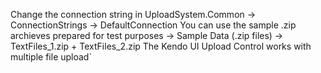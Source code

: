 Change the connection string in UploadSystem.Common -> ConnectionStrings -> DefaultConnection 
You can use the sample .zip archieves prepared for test purposes -> Sample Data (.zip files) -> TextFiles_1.zip + TextFiles_2.zip
The Kendo UI Upload Control works with multiple file upload`
